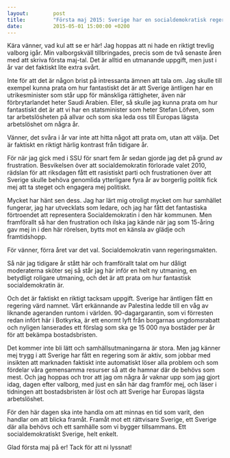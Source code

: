 ```yaml
---
layout:        post
title:         "Första maj 2015: Sverige har en socialdemokratisk regering"
date:          2015-05-01 15:00:00 +0200
---
```

Kära vänner, vad kul att se er här! Jag hoppas att ni hade en riktigt trevlig valborg igår. Min valborgskväll tillbringades, precis som de två senaste åren med att skriva första maj-tal. Det är alltid en utmanande uppgift, men just i år var det faktiskt lite extra svårt.

Inte för att det är någon brist på intressanta ämnen att tala om. Jag skulle till exempel kunna prata om hur fantastiskt det är att Sverige äntligen har en utrikesminister som står upp för mänskliga rättigheter, även när förbrytarlandet heter Saudi Arabien. Eller, så skulle jag kunna prata om hur fantastiskt det är att vi har en statsminister som heter Stefan Löfven, som tar arbetslösheten på allvar och som ska leda oss till Europas lägsta arbetslöshet om några år.

Vänner, det svåra i år var inte att hitta något att prata om, utan att välja. Det är faktiskt en riktigt härlig kontrast från tidigare år.

För när jag gick med i SSU för snart fem år sedan gjorde jag det på grund av frustration. Besvikelsen över att socialdemokratin förlorade valet 2010, rädslan för att riksdagen fått ett rasistiskt parti och frustrationen över att Sverige skulle behöva genomlida ytterligare fyra år av borgerlig politik fick mej att ta steget och engagera mej politiskt.

Mycket har hänt sen dess. Jag har lärt mig otroligt mycket om hur samhället fungerar, jag har utvecklats som ledare, och jag har fått det fantastiska förtroendet att representera Socialdemokratin i den här kommunen. Men framförallt så har den frustration och ilska jag kände när jag som 15-åring gav mej in i den här rörelsen, bytts mot en känsla av glädje och framtidshopp.

För vänner, förra året var det val. Socialdemokratin vann regeringsmakten.

Så när jag tidigare år stått här och framförallt talat om hur dåligt moderaterna sköter sej så står jag här inför en helt ny utmaning, en betydligt roligare utmaning, och det är att prata om hur fantastisk socialdemokratin är.

Och det är faktiskt en riktigt tacksam uppgift. Sverige har äntligen fått en regering värd namnet. Vårt erkännande av Palestina ledde till en våg av liknande ageranden runtom i världen. 90-dagargarantin, som vi förresten redan infört här i Botkyrka, är ett enormt lyft från borgarnas ungdomsrabatt och nyligen lanserades ett förslag som ska ge 15 000 nya bostäder per år för att bekämpa bostadsbristen.

Det kommer inte bli lätt och samhällsutmaningarna är stora. Men jag känner mej trygg i att Sverige har fått en regering som är aktiv, som jobbar med insikten att marknaden faktiskt inte automatiskt löser alla problem och som fördelar våra gemensamma resurser så att de hamnar där de behövs som mest. Och jag hoppas och tror att jag om några år vaknar upp som jag gjort idag, dagen efter valborg, med just en sån här dag framför mej, och läser i tidningen att bostadsbristen är löst och att Sverige har Europas lägsta arbetslöshet.

För den här dagen ska inte handla om att minnas en tid som varit, den handlar om att blicka framåt. Framåt mot ett rättvisare Sverige, ett Sverige där alla behövs och ett samhälle som vi bygger tillsammans. Ett socialdemokratiskt Sverige, helt enkelt.

Glad första maj på er! Tack för att ni lyssnat!
